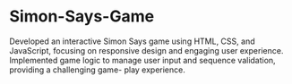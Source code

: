 # Simon-Says-Game
Developed an interactive Simon Says game using HTML, CSS, and JavaScript, focusing on responsive  design and engaging user experience. Implemented game logic to manage user input and sequence validation, providing a challenging game-  play experience.
